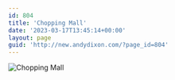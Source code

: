 ```yaml
---
id: 804
title: 'Chopping Mall'
date: '2023-03-17T13:45:14+00:00'
layout: page
guid: 'http://new.andydixon.com/?page_id=804'
---
```


![Chopping Mall](https://i0.wp.com/assets.g8x2.ldn.idrivee2-23.com/posters/Chopping%20Mall%2001.jpg?w=1200&ssl=1 "Chopping Mall")